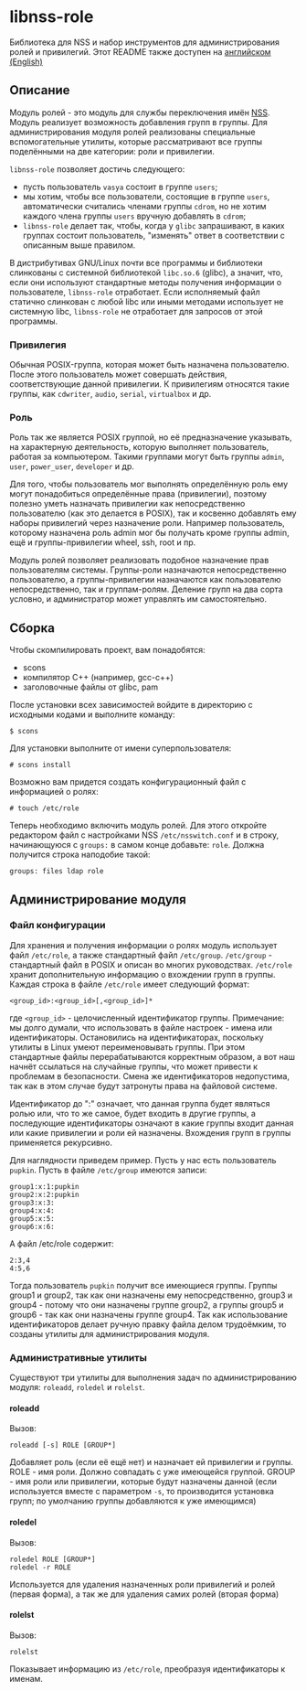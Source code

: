 # libnss-role

Библиотека для NSS и набор инструментов для администрирования ролей и привилегий.
Этот README также доступен на [английском (English)](README.md)

## Описание

Модуль ролей - это модуль для службы переключения имён [NSS](https://en.wikipedia.org/wiki/Name_Service_Switch).
Модуль реализует возможность добавления групп в группы. Для администрирования модуля ролей реализованы специальные вспомогательные утилиты, которые рассматривают все группы поделёнными на две категории: роли и привилегии.

`libnss-role` позволяет достичь следующего:

* пусть пользователь `vasya` состоит в группе `users`;
* мы хотим, чтобы все пользователи, состоящие в группе `users`, автоматически считались членами группы `cdrom`, но не хотим каждого члена группы `users` вручную добавлять в `cdrom`;
* `libnss-role` делает так, чтобы, когда у `glibc` запрашивают, в каких группах состоит пользователь, "изменять" ответ в соответствии с описанным выше правилом.

В дистрибутивах GNU/Linux почти все программы и библиотеки слинкованы с системной библиотекой `libc.so.6` (glibc), а значит, что, если они используют стандартные методы получения информации о пользователе, `libnss-role` отработает. Если исполняемый файл статично слинкован с любой libc или иными методами использует не системную libc, `libnss-role` не отработает для запросов от этой программы.

### Привилегия
Обычная POSIX-группа, которая может быть назначена пользователю.
После этого пользователь может совершать действия, соответствующие данной привилегии.
К привилегиям относятся такие группы, как `cdwriter`, `audio`, `serial`, `virtualbox` и др.

### Роль
Роль так же является POSIX группой, но её предназначение указывать, на характерную деятельность, которую выполняет пользователь, работая за компьютером.
Такими группами могут быть группы `admin`, `user`, `power_user`, `developer` и др.

Для того, чтобы пользователь мог выполнять определённую роль ему могут понадобиться определённые права (привилегии), поэтому полезно уметь назначать привилегии как непосредственно пользователю (как это делается в POSIX), так и косвенно добавлять ему наборы привилегий через назначение роли. Например пользователь, которому назначена роль admin мог бы получать кроме группы admin, ещё и группы-привилегии wheel, ssh, root и пр.

Модуль ролей позволяет реализовать подобное назначение прав пользователям системы. Группы-роли назначаются непосредственно пользователю, а группы-привилегии назначаются как пользователю непосредственно, так и группам-ролям. Деление групп на два сорта условно, и администратор может управлять им самостоятельно.

## Сборка
Чтобы скомпилировать проект, вам понадобятся:
* scons
* компилятор C++ (например, gcc-c++)
* заголовочные файлы от glibc, pam

После установки всех зависимостей войдите в директорию с исходными кодами и выполните команду:

```
$ scons
```

Для установки выполните от имени суперпользователя:
```
# scons install
```

Возможно вам придется создать конфигурационный файл с информацией о ролях:
```
# touch /etc/role
```
Теперь необходимо включить модуль ролей.
Для этого откройте редактором файл с настройками NSS `/etc/nsswitch.conf` и в строку, начинающуюся с `groups:`
в самом конце добавьте: `role`. Должна получится строка наподобие такой:
```
groups: files ldap role
```

## Администрирование модуля
### Файл конфигурации
Для хранения и получения информации о ролях модуль использует файл `/etc/role`, а также стандартный файл `/etc/group`.
`/etc/group` - стандартный файл в POSIX и описан во многих руководствах. `/etc/role` хранит дополнительную информацию о вхождении групп в группы.
Каждая строка в файле `/etc/role` имеет следующий формат:
```
<group_id>:<group_id>[,<group_id>]*
```

где `<group_id>` - целочисленный идентификатор группы.
Примечание: мы долго думали, что использовать в файле настроек - имена или идентификаторы. Остановились на идентификаторах, поскольку утилиты в Linux умеют переименовывать группы. При этом стандартные файлы перерабатываются корректным образом, а вот наш начнёт ссылаться на случайные группы, что может привести к проблемам в безопасности. Смена же идентификаторов недопустима, так как в этом случае будут затронуты права на файловой системе.

Идентификатор до ":" означает, что данная группа будет являться ролью или, что то же самое, будет входить в другие группы, а последующие идентификаторы означают в какие группы входит данная или какие привилегии и роли ей назначены. Вхождения групп в группы применяется рекурсивно.

Для наглядности приведем пример. Пусть у нас есть пользователь `pupkin`. Пусть в файле `/etc/group` имеются записи:
```
group1:x:1:pupkin
group2:x:2:pupkin
group3:x:3:
group4:x:4:
group5:x:5:
group6:x:6:
```

А файл /etc/role содержит:
```
2:3,4
4:5,6
```

Тогда пользователь `pupkin` получит все имеющиеся группы. Группы group1 и group2, так как они назначены ему непосредственно, group3 и group4 - потому что они назначены группе group2, а группы group5 и group6 - так как они назначены группе group4.
Так как использование идентификаторов делает ручную правку файла делом трудоёмким, то созданы утилиты для администрирования модуля.

### Административные утилиты
Существуют три утилиты для выполнения задач по администрированию модуля: `roleadd`, `roledel` и `rolelst`.

#### roleadd
Вызов:
```
roleadd [-s] ROLE [GROUP*]
```

Добавляет роль (если её ещё нет) и назначает ей привилегии и группы.
ROLE - имя роли. Должно совпадать с уже имеющейся группой.
GROUP - имя роли или привилегии, которые будут назначены данной (если используется вместе с параметром `-s`, то производится установка групп; по умолчанию группы добавляются к уже имеющимся)

#### roledel
Вызов:
```
roledel ROLE [GROUP*]
roledel -r ROLE
```

Используется для удаления назначенных роли привилегий и ролей (первая форма), а так же для удаления самих ролей (вторая форма)

#### rolelst
Вызов:
```
rolelst
```
Показывает информацию из `/etc/role`, преобразуя идентификаторы к именам.
